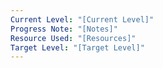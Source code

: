 ```yaml
---
Current Level: "[Current Level]"
Progress Note: "[Notes]"
Resource Used: "[Resources]"
Target Level: "[Target Level]"
---
```

